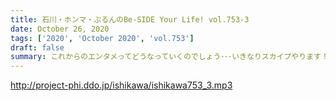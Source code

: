 ```yaml
---
title: 石川・ホンマ・ぶるんのBe-SIDE Your Life! vol.753-3
date: October 26, 2020
tags: ['2020', 'October 2020', 'vol.753']
draft: false
summary: これからのエンタメってどうなっていくのでしょう･･･いきなりスカイプやります！！
---
```


http://project-phi.ddo.jp/ishikawa/ishikawa753_3.mp3